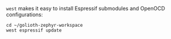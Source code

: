 `west` makes it easy to install Espressif submodules and OpenOCD configurations:

```shell
cd ~/golioth-zephyr-workspace
west espressif update
```


